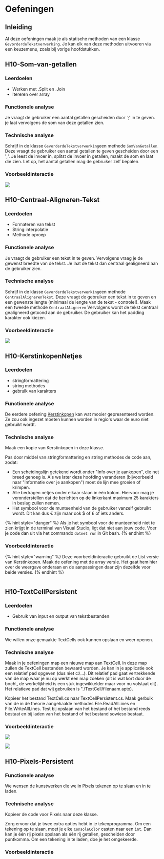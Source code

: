 # Oefeningen

## Inleiding

Al deze oefeningen maak je als statische methoden van een klasse `GevorderdeTekstverwerking`. Je kan elk van deze methoden uitvoeren via een keuzemenu, zoals bij vorige hoofdstukken.

## H10-Som-van-getallen

### Leerdoelen

* Werken met .Split en .Join
* Itereren over array

### Functionele analyse

Je vraagt de gebruiker een aantal getallen gescheiden door ';' in te geven. je laat vervolgens de som van deze getallen zien.

### Technische analyse

Schrijf in de klasse `GevorderdeTekstverwerking`een methode `SomVanGetallen`. Deze vraagt de gebruiker een aantal getallen te geven gescheiden door een ';'. Je leest de invoer in, splitst de invoer in getallen, maakt de som en laat die zien. Let op, het aantal getallen mag de gebruiker zelf bepalen.

### Voorbeeldinteractie

![](<../../.gitbook/assets/image (73).png>)

## H10-Centraal-Aligneren-Tekst

### Leerdoelen

* Formateren van tekst
* String interpolatie
* Methode oproep

### Functionele analyse

Je vraagt de gebruiker een tekst in te geven. Vervolgens vraag je de gewenst breedte van de tekst. Je laat de tekst dan centraal gealigneerd aan de gebruiker zien.

### Technische analyse

Schrijf in de klasse `GevorderdeTekstverwerking`een  methode `CentraalAlignerenTekst`. Deze vraagt de gebruiker een tekst in te geven en een gewenste lengte (minimaal de lengte van de tekst - controle!). Maak een tweede methode `CentraalAligneren` Vervolgens wordt de tekst centraal gealigneerd getoond aan de gebruiker. De gebruiker kan het padding karakter ook kiezen.

### Voorbeeldinteractie

![](<../../.gitbook/assets/image (70).png>)

## H10-KerstinkopenNetjes

### Leerdoelen

* stringformattering
* string methodes
* gebruik van karakters

### Functionele analyse

De eerdere oefening [Kerstinkopen](oefeningen.md#h10-kerstinkopenlistnetjes) kan wat mooier gepresenteerd worden. Ze zou ook ingezet moeten kunnen worden in regio's waar de euro niet gebruikt wordt.

### Technische analyse

Maak een kopie van Kerstinkopen in deze klasse.

Pas door middel van stringformattering en string methodes de code aan, zodat:

* Een scheidingslijn getekend wordt onder "Info over je aankopen", die net breed genoeg is. Als we later deze hoofding veranderen (bijvoorbeeld naar "Informatie over je aankopen") moet de lijn mee groeien of krimpen.
* Alle bedragen netjes onder elkaar staan in één kolom. Hiervoor mag je veronderstellen dat de berichten op de linkerkant maximum 25 karakters in beslag zullen nemen.
* Het symbool voor de munteenheid van de gebruiker vanzelf gebruikt wordt. Dit kan dus € zijn maar ook $ of £ of iets anders.

{% hint style="danger" %}
Als je het symbool voor de munteenheid niet te zien krijgt in de terminal van Visual Studio, ligt dat niet aan jouw code. Voer je code dan uit via het commando `dotnet run` in Git bash.
{% endhint %}

### Voorbeeldinteractie

{% hint style="warning" %}
Deze voorbeeldinteractie gebruikt de List versie van Kerstinkopen. Maak de oefening met de array versie. Het gaat hem hier over de weergave onderaan en de aanpassingen daar zijn dezelfde voor beide versies.
{% endhint %}

<figure><img src="../../.gitbook/assets/Screenshot from 2022-12-18 13-39-53.png" alt=""><figcaption></figcaption></figure>

## H10-TextCellPersistent

### Leerdoelen

* Gebruik van input en output van tekstbestanden

### Functionele analyse

We willen onze gemaakte TextCells ook kunnen opslaan en weer openen.&#x20;

### Technische analyse

Maak in je oefeningen map een nieuwe map aan TextCell. In deze map zullen de TextCell bestanden bewaard worden. Je kan in je applicatie ook een relatief pad opgeven (dus niet c:\\...). Dit relatief pad gaat vertrekkende van de map waar je nu op werkt een map zoeken (dit is wat kort door de bocht, de werkelijkheid is een stuk ingewikkelder maar voor nu volstaat dit). Het relatieve pad dat wij gebruiken is "./TextCell/filenaam.aptx).

Kopieer het bestand TextCell.cs naar TextCellPersistent.cs. Maak gerbuik van de in de theorie aangehaalde methodes File.ReadAllLines en File.WriteAllLines. Test bij opslaan van het bestand of het bestand reeds bestaat en bij laden van het bestand of het bestand sowieso bestaat.

### Voorbeeldinteractie

![](<../../.gitbook/assets/image (71) (2).png>)

![](<../../.gitbook/assets/image (69).png>)



## H10-Pixels-Persistent

### Functionele analyse

We wensen de kunstwerken die we in Pixels tekenen op te slaan en in te laden.

### Technische analyse

Kopieer de code voor Pixels naar deze klasse.

Zorg ervoor dat je twee extra opties hebt in je tekenprogramma. Om een tekening op te slaan, moet je elke `ConsoleColor` casten naar een `int`. Dan kan je één rij pixels opslaan als één rij getallen, gescheiden door puntkomma. Om een tekening in te laden, doe je het omgekeerde.

### Voorbeeldinteractie

<figure><img src="../../.gitbook/assets/Screenshot from 2022-12-18 13-54-57.png" alt=""><figcaption></figcaption></figure>
